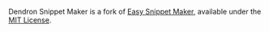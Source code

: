Dendron Snippet Maker is a fork of [Easy Snippet Maker](https://github.com/tariky/easy-snippet-maker), available under the [MIT License](https://github.com/tariky/easy-snippet-maker/blob/master/License).
